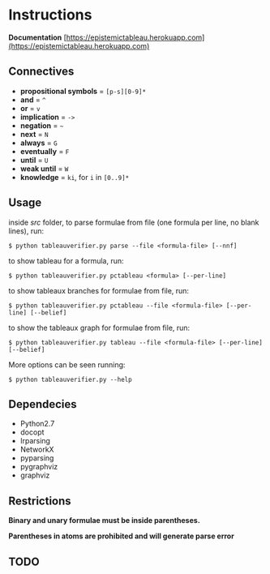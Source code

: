 Instructions
=====

**Documentation** [https://epistemictableau.herokuapp.com](https://epistemictableau.herokuapp.com)

Connectives
-----------

- **propositional symbols** = `[p-s][0-9]*`
- **and** = `^`
- **or** = `v`
- **implication** = `->`
- **negation** = `~`
- **next** = `N`
- **always** = `G`
- **eventually** = `F`
- **until** = `U`
- **weak until** = `W`
- **knowledge** = `ki`, for `i` in `[0..9]*`


Usage
-----

inside *src* folder, to parse formulae from file (one formula per line, no blank lines), run:

`$ python tableauverifier.py parse --file <formula-file> [--nnf]`

to show tableau for a formula, run: 

`$ python tableauverifier.py pctableau <formula> [--per-line]`

to show tableaux branches for formulae from file, run: 

`$ python tableauverifier.py pctableau --file <formula-file> [--per-line] [--belief]`

to show the tableaux graph for formulae from file, run: 

`$ python tableauverifier.py tableau --file <formula-file> [--per-line] [--belief]`

More options can be seen running:

`$ python tableauverifier.py --help`

Dependecies
--------------

- Python2.7
- docopt
- lrparsing
- NetworkX
- pyparsing
- pygraphviz
- graphviz

Restrictions
------------

**Binary and unary formulae must be inside parentheses.**

**Parentheses in atoms are prohibited and will generate parse error**

TODO
-------
